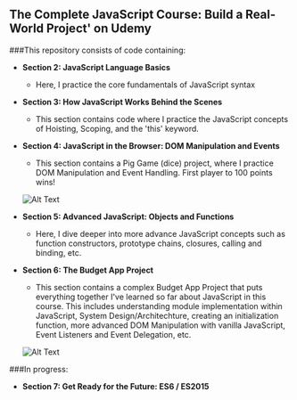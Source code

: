 ## The Complete JavaScript Course: Build a Real-World Project' on Udemy

###This repository consists of code containing:

* **Section 2: JavaScript Language Basics**

  - Here, I practice the core fundamentals of JavaScript syntax
  
* **Section 3: How JavaScript Works Behind the Scenes**
  
  - This section contains code where I practice the JavaScript concepts of Hoisting, Scoping, and the 'this' keyword.
  
* **Section 4: JavaScript in the Browser: DOM Manipulation and Events**

  - This section contains a Pig Game (dice) project, where I practice DOM Manipulation and Event Handling. First player to 100 points wins!
  
  ![Alt Text](https://github.com/mobolaji89/TheCompleteJSCourse-Udemy/blob/master/4-DOM-Pig-Game/piggame.gif)
  
* **Section 5: Advanced JavaScript: Objects and Functions**

  - Here, I dive deeper into more advance JavaScript concepts such as function constructors, prototype chains, closures, calling and binding, etc.
  
* **Section 6: The Budget App Project**

  - This section contains a complex Budget App Project that puts everything together I've learned so far about JavaScript in this course. This includes understanding module implementation within JavaScript, System Design/Architechture, creating an initialization function, more advanced DOM Manipulation with vanilla JavaScript, Event Listeners and Event Delegation, etc.
  
  ![Alt Text](https://github.com/mobolaji89/TheCompleteJSCourse-Udemy/blob/master/6-Budgety/Budgety.gif)
  
###In progress:  

* **Section 7: Get Ready for the Future: ES6 / ES2015**

